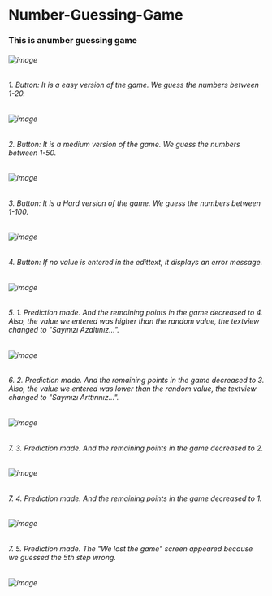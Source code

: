 # Number-Guessing-Game

### This is anumber guessing game

###### ![image](https://github.com/Gorur56/Number-Guessing-Game/assets/54911292/7934b0ac-9839-4fab-98cf-82c64228621a)

###### 1. Button: It is a easy version of the game. We guess the numbers between 1-20.
   
###### ![image](https://github.com/Gorur56/Number-Guessing-Game/assets/54911292/afcea57e-8653-4093-aa02-ad9b733674d0)

###### 2. Button: It is a medium version of the game. We guess the numbers between 1-50.

###### ![image](https://github.com/Gorur56/Number-Guessing-Game/assets/54911292/94e6c8d5-3f0b-49b5-98ac-b26e116f6018)

###### 3. Button: It is a Hard version of the game. We guess the numbers between 1-100.
   
###### ![image](https://github.com/Gorur56/Number-Guessing-Game/assets/54911292/f3004697-bf78-4253-a0f8-a928282f1488)

###### 4. Button: If no value is entered in the edittext, it displays an error message.

###### ![image](https://github.com/Gorur56/Number-Guessing-Game/assets/54911292/ba5b9d30-c457-4224-972f-8501aa0ae1d0)

###### 5. 1. Prediction made. And the remaining points in the game decreased to 4. Also, the value we entered was higher than the random value, the textview changed to "Sayınızı Azaltınız...".

###### ![image](https://github.com/Gorur56/Number-Guessing-Game/assets/54911292/18643175-6ec2-4e23-83c9-8a70d4c66e48)

###### 6. 2. Prediction made. And the remaining points in the game decreased to 3. Also, the value we entered was lower than the random value, the textview changed to "Sayınızı Arttırınız...".

###### ![image](https://github.com/Gorur56/Number-Guessing-Game/assets/54911292/9a8f3498-ad80-4d74-a3d3-831a2931053f)

###### 7. 3. Prediction made. And the remaining points in the game decreased to 2.

###### ![image](https://github.com/Gorur56/Number-Guessing-Game/assets/54911292/5c092e53-8c94-459c-9c76-6bfe6327c966)

###### 7. 4. Prediction made. And the remaining points in the game decreased to 1.

###### ![image](https://github.com/Gorur56/Number-Guessing-Game/assets/54911292/e5365522-ceeb-4b5c-8737-7fab220dc744)

###### 7. 5. Prediction made. The "We lost the game" screen appeared because we guessed the 5th step wrong.

###### ![image](https://github.com/Gorur56/Number-Guessing-Game/assets/54911292/57aa7191-6356-45b4-b53b-c1c677b9fc11)













